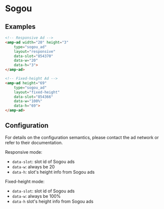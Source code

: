 <!---
Copyright 2016 The AMP HTML Authors. All Rights Reserved.

Licensed under the Apache License, Version 2.0 (the "License");
you may not use this file except in compliance with the License.
You may obtain a copy of the License at

      http://www.apache.org/licenses/LICENSE-2.0

Unless required by applicable law or agreed to in writing, software
distributed under the License is distributed on an "AS-IS" BASIS,
WITHOUT WARRANTIES OR CONDITIONS OF ANY KIND, either express or implied.
See the License for the specific language governing permissions and
limitations under the License.
-->

# Sogou

## Examples

```html
<!-- Responsive Ad -->
<amp-ad width="20" height="3"
    type="sogou_ad"
    layout="responsive"
    data-slot="854370"
    data-w="20"
    data-h="3">
</amp-ad>

<!-- Fixed-height Ad -->
<amp-ad height="69"
    type="sogou_ad"
    layout="fixed-height"
    data-slot="854366"
    data-w="100%"
    data-h="69">
</amp-ad>
```

## Configuration


For details on the configuration semantics, please contact the ad network or refer to their documentation. 

Responsive mode:

- `data-slot`: slot id of Sogou ads
- `data-w`: always be 20
- `data-h`: slot's height info from Sogou ads

Fixed-height mode:

- `data-slot`: slot id of Sogou ads
- `data-w`: always be 100%
- `data-h` slot's height info from Sogou ads
